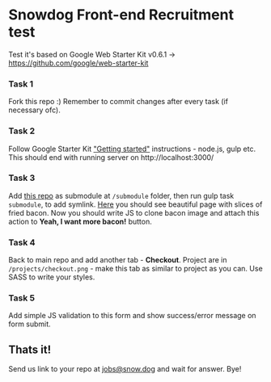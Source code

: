 # Snowdog Front-end Recruitment test

Test it's based on Google Web Starter Kit v0.6.1 -> https://github.com/google/web-starter-kit

### Task 1
Fork this repo :) Remember to commit changes after every task (if necessary ofc).

### Task 2
Follow Google Starter Kit ["Getting started"](https://developers.google.com/web/fundamentals/getting-started/web-starter-kit/?hl=en) instructions - node.js, gulp etc. This should end with running server on http://localhost:3000/

### Task 3
Add [this repo](https://github.com/SnowdogApps/front-end-recruitment-test-submodule) as submodule at `/submodule` folder, then run gulp task `submodule`, to add symlink. [Here](http://localhost:3000/submodule.html) you should see beautiful page with slices of fried bacon. Now you should write JS to clone bacon image and attach this action to **Yeah, I want more bacon!** button.

### Task 4
Back to main repo and add another tab - **Checkout**. Project are in `/projects/checkout.png` - make this tab as similar to project as you can. Use SASS to write your styles.

### Task 5
Add simple JS validation to this form and show success/error message on form submit.


## Thats it!
Send us link to your repo at jobs@snow.dog and wait for answer. Bye!
